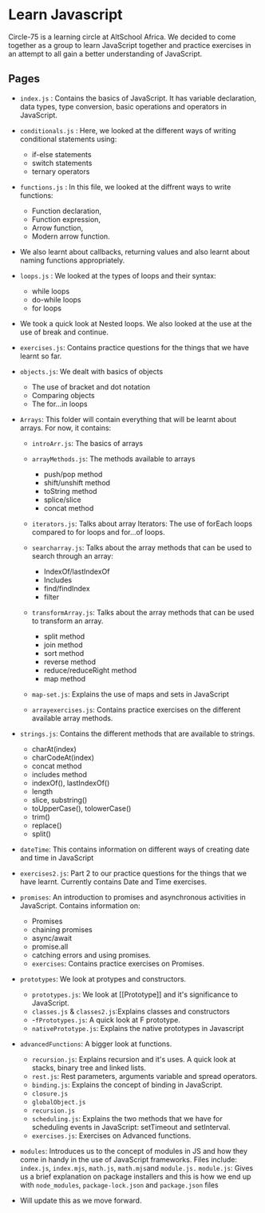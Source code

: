 # Learn Javascript
 Circle-75 is a learning circle at AltSchool Africa. We decided to come together as a group to learn JavaScript together and practice exercises in an attempt to all gain a better understanding of JavaScript.

## Pages
- `index.js` : Contains the basics of JavaScript. It has variable declaration, data types, type  conversion, basic operations and operators in JavaScript.

- `conditionals.js` : Here, we looked at the different ways of writing conditional statements using:
    - if-else statements
    - switch statements
    - ternary operators

- `functions.js` : In this file, we looked at the diffrent ways to write functions: 
    - Function declaration, 
    - Function expression, 
    - Arrow function, 
    - Modern arrow function. 
- We also learnt about callbacks, returning values and also learnt about naming functions appropriately. 

- `loops.js` : We looked at the types of loops and their syntax:
    - while loops
    - do-while loops
    - for loops
- We took a quick look at Nested loops. We also looked at the use at the use of break and continue.

- `exercises.js`: Contains practice questions for the things that we have learnt so far.

- `objects.js`: We dealt with  basics of objects
    - The use of bracket and dot notation
    - Comparing objects
    - The for...in loops

- `Arrays`: This folder will contain everything that will be learnt about arrays. For now, it contains:
    - `introArr.js`: The basics of arrays
    - `arrayMethods.js`: The methods available to arrays
        - push/pop method
        - shift/unshift method
        - toString method
        - splice/slice
        - concat method
    - `iterators.js`: Talks about array Iterators: The use of forEach loops compared to for loops and for...of loops.
    - `searcharray.js`: Talks about the array methods that can be used to search through an array:
        - IndexOf/lastIndexOf
        - Includes
        - find/findIndex
        - filter
    - `transformArray.js`: Talks about the array methods that can be used to transform an array.
        - split method
        - join method
        - sort method
        - reverse method
        - reduce/reduceRight method
        - map method
    - `map-set.js`: Explains the use of maps and sets in JavaScript

    - `arrayexercises.js`: Contains practice exercises on the different available array methods.
- `strings.js`: Contains the different methods that are available to strings.
    - charAt(index)
    - charCodeAt(index)
    - concat method
    - includes method
    - indexOf(), lastIndexOf()
    - length
    - slice, substring()
    - toUpperCase(), tolowerCase()
    - trim()
    - replace()
    - split()

- `dateTime`: This contains information on different ways of creating date and time in JavaScript

- `exercises2.js`: Part 2 to our practice questions for the things that we have learnt. Currently contains Date and Time exercises.

- `promises`: An introduction to promises and asynchronous activities in JavaScript. Contains information on:
    - Promises
    - chaining promises
    - async/await
    - promise.all
    - catching errors and using promises.
    - `exercises`: Contains practice exercises on Promises.

- `prototypes`: We look at protypes and constructors.
    - `prototypes.js`: We look at [[Prototype]] and it's significance to JavaScript.
    - `classes.js` & `classes2.js`:Explains classes and constructors
    - -`fPrototypes.js`: A quick look at F prototype.
    - `nativePrototype.js`: Explains the native prototypes in Javascript

- `advancedFunctions`: A bigger look at functions.
    - `recursion.js`: Explains recursion and it's uses. A quick look at stacks, binary tree and linked lists.
    - `rest.js`: Rest parameters, arguments variable and spread operators.
    - `binding.js`: Explains the concept of binding in JavaScript.
    - `closure.js`
    - `globalObject.js`
    - `recursion.js`
    - `scheduling.js`: Explains the two methods that we have for scheduling events in JavaScript: setTimeout and setInterval.
    - `exercises.js`: Exercises on Advanced functions.
- `modules`: Introduces us to the concept of modules in JS and how they come in handy in the use of JavaScript frameworks. Files include: `index.js`, `index.mjs`, `math.js`, `math.mjs`and `module.js.`
    `module.js`: Gives us a brief explanation on package installers and this is how we end up with `node_modules`, `package-lock.json` and `package.json` files


- Will update this as we move forward.
